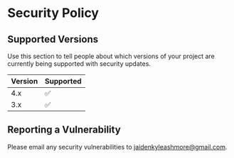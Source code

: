 # Security Policy

## Supported Versions

Use this section to tell people about which versions of your project are
currently being supported with security updates.

| Version | Supported          |
| ------- | ------------------ |
|   4.x   | :white_check_mark: |
|   3.x   | :white_check_mark: |

## Reporting a Vulnerability

Please email any security vulnerabilities to <jaidenkyleashmore@gmail.com>.
